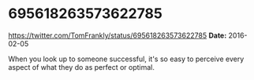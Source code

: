 # 695618263573622785
https://twitter.com/TomFrankly/status/695618263573622785
**Date:** 2016-02-05

When you look up to someone successful, it's so easy to perceive every aspect of what they do as perfect or optimal.

